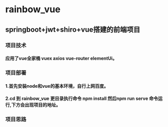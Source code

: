 # rainbow_vue

## springboot+jwt+shiro+vue搭建的前端项目

### 项目技术
#### 应用了vue全家桶 vuex axios vue-router elementUi。

### 项目部署
 
#### 1.首先安装node和vue的基本环境，自行上网百度。
#### 2.cd 到 rainbow_vue 更目录执行命令 npm install  然后npm run serve 命令运行,下方会出现项目的地址。


### 项目思路

